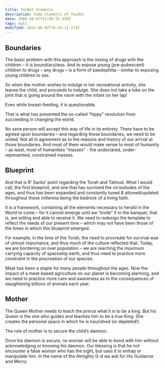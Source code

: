 ```yaml
---
title: ToLNet elements
description: Some elements of ToLNet
date: 2004-10-07T13:09:51.930Z
tags: null
modified: 2022-06-02T18:16:11.174Z
---
```


## Boundaries

The basic problem with this approach is the mixing of drugs with the children – it is bound(ary)less. And to expose young (pre-pubescent) children to drugs – any drugs – is a form of paedophilia – similar to exposing young children to sex.

So when the mother wishes to indulge in her recreational activity, she leaves the child, and proceeds to indulge. She does not take a toke on the joint that is going around the room with the infant on her lap!

Even while breast-feeding, it is questionable.

That is what has prevented the so-called “hippy” revolution from succeeding in changing the world.

No sane person will accept this way of life in its entirety. There have to be agreed upon boundaries – and regarding those boundaries, we need to be united. Not all in agreement as to the reasons and history of our arrival at those boundaries. And most of them would make sense to most of humanity – as least, most of humanities “masses” - the undeclared, under-represented, constrained masses.

## Blueprint

And that is R’ Sacks’ point regarding the Torah and Talmud. What I would call, the first blueprint, and one that has survived the vicissitudes of the ages, and thus has been expanded and constantly tuned & attuned/updated throughout these millennia being the bedrock of a living faith.

It is a framework, containing all the elements necessary to herald in the World to come – for it cannot emerge until we “invite” it to the banquet, that is, are willing and able to receive it. We need to redesign the template to reflect the needs of our present time – which may not have been those of the times in which this blueprint emerged.

For example, in the time of the Torah, the need to procreate for survival was of utmost importance, and thus much of the culture reflected that. Today, we are bordering on over population – we are reaching the maximum carrying capacity of spaceship earth, and thus need to practice more constraint in the procreation of our species.

Meat has been a staple for many people throughout the ages. Now the impact of a meat-based agriculture on our planet is becoming alarming, and we need to practice more care and awareness as to the consequences of slaughtering billions of animals each year.

## Mother

The Queen Mother needs to teach the prince what it is to be a king.
But his Queen is the one who guides and teaches him to be a true King.
She creates the personal space in which he is nourished (or depleted!).

The role of mother is to secure the child’s daemon.

Once his daemon is secure, no woman will be able to bond with him without acknowledging or knowing his daemon. Our blessing is that he not encounter a false woman who has the sight, but uses it to entrap or manipulate him. In the name of the Almighty G-d we ask for His Guidance and Mercy.
